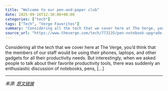 ```yaml
---
title: "Welcome to our pen-and-paper club"
date: 2025-09-16T12:30:00+08:00
categories: ["tech"]
tags: ["Tech", "Verge Favorites"]
summary: "Considering all the tech that we cover here at The Verge, you’d think that the members of our staff would be using their phones, laptops, and other gadgets for all their productivity needs. But intere"
source_url: "https://www.theverge.com/tech/773135/pen-notebook-upgrade-calendar"
---
```


Considering all the tech that we cover here at The Verge, you’d think that the members of our staff would be using their phones, laptops, and other gadgets for all their productivity needs. But interestingly, when we asked people to talk about their favorite productivity tools, there was suddenly an enthusiastic discussion of notebooks, pens, [&#8230;]

---

*来源: [原文链接](https://www.theverge.com/tech/773135/pen-notebook-upgrade-calendar)*
